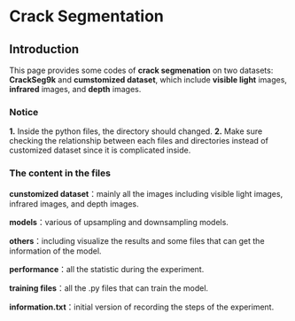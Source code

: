 # Crack Segmentation

## Introduction

This page provides some codes of **crack segmenation** on two datasets: **CrackSeg9k** and **cumstomized dataset**, which include **visible light** images, **infrared** images, and **depth** images.

### Notice

**1.** Inside the python files, the directory should changed.
**2.** Make sure checking the relationship between each files and directories instead of customized dataset since it is complicated inside.

### The content in the files

**cunstomized dataset**：mainly all the images including visible light images, infrared images, and depth images.

**models**：various of upsampling and downsampling models.

**others**：including visualize the results and some files that can get the information of the model.

**performance**：all the statistic during the experiment.

**training files**：all the .py files that can train the model.

**information.txt**：initial version of recording the steps of the experiment.
